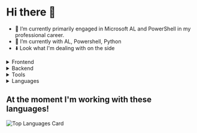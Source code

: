 
<!-- - 👀 I’m interested in ...
- 🌱 I’m currently learning ...
- 💞️ I’m looking to collaborate on ...
- 📫 How to reach me ...
- 😄 Pronouns: ...
- ⚡ Fun fact: ...
-->
<!---
mc-wusel/mc-wusel is a ✨ special ✨ repository because its `README.md` (this file) appears on your GitHub profile.
You can click the Preview link to take a look at your changes.
--->

# Hi there 👋
- 🔭 I’m currently primarily engaged in Microsoft AL and PowerShell in my professional career.
- 📕 I’m currently with AL, Powershell, Python
- ⬇️ Look what I'm dealing with on the side

<details>
<summary>Frontend</summary>
    
  [![HTML5](https://img.shields.io/badge/HTML5-blue?logo=html5)](https://developer.mozilla.org/en-US/docs/Web/Guide/HTML/HTML5)
    [![CSS](https://img.shields.io/badge/CSS-blue?logo=css3)](https://developer.mozilla.org/en-US/docs/Web/CSS)
    [![Bootstrap](https://img.shields.io/badge/Bootstrap-blue?logo=bootstrap)](https://getbootstrap.com/)
    [![Vue.js](https://img.shields.io/badge/Vue.js-blue?logo=vue.js)](https://vuejs.org/)
    [![Node.js](https://img.shields.io/badge/Node.js-blue?logo=node.js)](https://nodejs.org/)
    [![JavaScript](https://img.shields.io/badge/Language-JavaScript-blue?logo=javascript)](https://developer.mozilla.org/en-US/docs/Web/JavaScript)
</details>

<details>
<summary>Backend</summary>

  [![PHP](https://img.shields.io/badge/Language-PHP-blue?logo=php)](https://www.php.net/)
  [![MySQL](https://img.shields.io/badge/MySQL-blue?logo=mysql)](https://www.mysql.com/)
  [![MongoDB](https://img.shields.io/badge/MongoDB-blue?logo=mongodb)](https://www.mongodb.com/)
</details>

<details>
<summary>Tools</summary>

  [![Visual Studio Code](https://img.shields.io/badge/Visual%20Studio%20Code-blue?logo=visual-studio-code)](https://code.visualstudio.com/)
  [![Postman](https://img.shields.io/badge/Postman-blue?logo=postman)](https://www.postman.com/)
  [![Notepad++](https://img.shields.io/badge/Notepad++-blue?logo=notepad%2B%2B)](https://notepad-plus-plus.org/)
  [![Microsoft SQL Server Management Studio](https://img.shields.io/badge/Microsoft_SQL_Server_Management_Studio-blue?logo=microsoft)](https://docs.microsoft.com/en-us/sql/ssms/download-sql-server-management-studio-ssms)
  [![Visual Studio](https://img.shields.io/badge/Visual_Studio-blue?logo=visual-studio)](https://visualstudio.microsoft.com/)
  [![Jira](https://img.shields.io/badge/Jira-blue?logo=jira)](https://www.atlassian.com/software/jira)
  [![Azure DevOps](https://img.shields.io/badge/Azure_DevOps-blue?logo=azure-devops)](https://azure.microsoft.com/services/devops/)
</details>

<details>
<summary>Languages</summary>
  
   [![Microsoft AL](https://img.shields.io/badge/Language-Microsoft_AL-blue?logo=microsoft)]([https://docs.microsoft.com/en-us/dynamics365/business-central/dev-itpro/developer/developer-overview](https://learn.microsoft.com/en-us/dynamics365/business-central/dev-itpro/developer/devenv-dev-overview))
  [![PowerShell](https://img.shields.io/badge/Language-PowerShell-blue?logo=powershell)](https://docs.microsoft.com/en-us/powershell/)
  [![C#](https://img.shields.io/badge/Language-C%23-blue?logo=c-sharp)](https://docs.microsoft.com/en-us/dotnet/csharp/)
  [![Python](https://img.shields.io/badge/Language-Python-blue?logo=python)](https://www.python.org/)
  [![MS-DOS BASIC](https://img.shields.io/badge/Language-MS--DOS%20BASIC-blue?logo=ms-dos)](https://en.wikipedia.org/wiki/Microsoft_BASIC)
</details>

## At the moment I'm working with these languages!
![Top Languages Card](https://github-readme-stats.vercel.app/api/top-langs/?username=mc-wusel&layout=compact)

